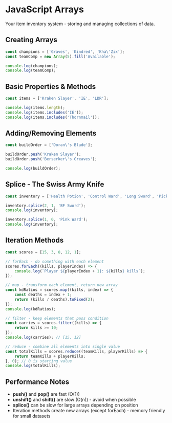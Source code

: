 # JavaScript Arrays

Your item inventory system - storing and managing collections of data.

## Creating Arrays

```javascript
const champions = ['Graves', 'Kindred', 'Kha\'Zix'];
const teamComp = new Array(5).fill('Available');

console.log(champions);
console.log(teamComp);
```

## Basic Properties & Methods

```javascript
const items = ['Kraken Slayer', 'IE', 'LDR'];

console.log(items.length);
console.log(items.includes('IE'));
console.log(items.includes('Thornmail'));
```

## Adding/Removing Elements

```javascript
const buildOrder = ['Doran\'s Blade'];

buildOrder.push('Kraken Slayer');
buildOrder.push('Berserker\'s Greaves');

console.log(buildOrder);
```

## Splice - The Swiss Army Knife

```javascript
const inventory = ['Health Potion', 'Control Ward', 'Long Sword', 'Pickaxe'];

inventory.splice(2, 1, 'BF Sword');
console.log(inventory);

inventory.splice(1, 0, 'Pink Ward');
console.log(inventory);
```

## Iteration Methods

```javascript
const scores = [15, 3, 8, 12, 1];

// forEach - do something with each element
scores.forEach((kills, playerIndex) => {
    console.log(`Player ${playerIndex + 1}: ${kills} kills`);
});

// map - transform each element, return new array
const kdRatios = scores.map((kills, index) => {
    const deaths = index + 1;
    return (kills / deaths).toFixed(2);
});
console.log(kdRatios);

// filter - keep elements that pass condition
const carries = scores.filter((kills) => {
    return kills >= 10;
});
console.log(carries); // [15, 12]

// reduce - combine all elements into single value
const totalKills = scores.reduce((teamKills, playerKills) => {
    return teamKills + playerKills;
}, 0); // 0 is starting value
console.log(totalKills);
```

## Performance Notes

- **push()** and **pop()** are fast (O(1))
- **unshift()** and **shift()** are slow (O(n)) - avoid when possible
- **splice()** can be slow for large arrays depending on position
- Iteration methods create new arrays (except forEach) - memory friendly for small datasets
